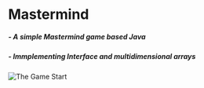 # Mastermind
##### - A simple Mastermind game based Java
##### - Immplementing Interface and multidimensional arrays
![The Game Start](gameStat.png)
